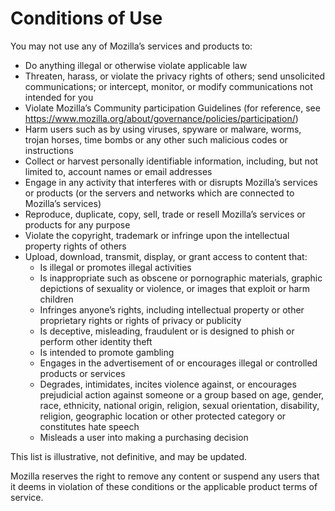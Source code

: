# Conditions of Use

You may not use any of Mozilla’s services and products to:

* Do anything illegal or otherwise violate applicable law
* Threaten, harass, or violate the privacy rights of others; send unsolicited
communications; or intercept, monitor, or modify communications not intended for you
* Violate Mozilla’s Community participation Guidelines (for reference, see
<https://www.mozilla.org/about/governance/policies/participation/>)
* Harm users such as by using viruses, spyware or malware, worms, trojan horses,
time bombs or any other such malicious codes or instructions
*	Collect or harvest personally identifiable information, including, but not limited to, account names or email addresses
* Engage in any activity that interferes with or disrupts Mozilla’s services or
products (or the servers and networks which are connected to Mozilla’s services)
* Reproduce, duplicate, copy, sell, trade or resell Mozilla’s services or products for
any purpose
* Violate the copyright, trademark or infringe upon the intellectual property rights of others
* Upload, download, transmit, display, or grant access to content that:
    * Is illegal or promotes illegal activities
    * Is inappropriate such as obscene or pornographic materials, graphic depictions of sexuality or violence, or images that exploit or harm children
    * Infringes anyone’s rights, including intellectual property or other proprietary rights or rights of privacy or publicity
    * Is deceptive, misleading, fraudulent or is designed to phish or perform other identity theft
    * Is intended to promote gambling
    * Engages in the advertisement of or encourages illegal or controlled products or services
    * Degrades, intimidates, incites violence against, or encourages prejudicial action against someone or a group based on age, gender, race, ethnicity, national origin, religion, sexual orientation, disability, religion, geographic location or other protected category or constitutes hate speech
    * Misleads a user into making a purchasing decision

This list is illustrative, not definitive, and may be updated.

Mozilla reserves the right to remove any content or suspend any users that it deems in violation of these conditions or the applicable product terms of service. 
